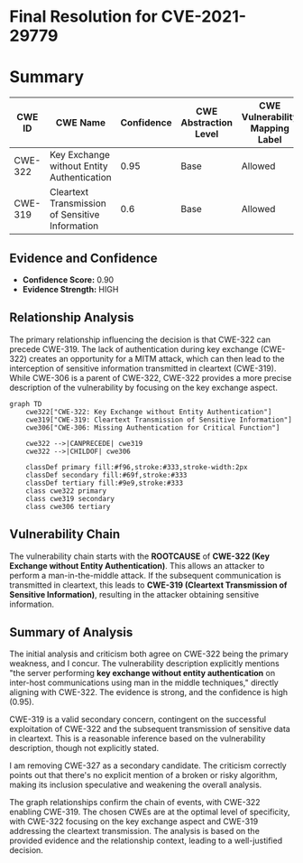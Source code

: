 # Final Resolution for CVE-2021-29779

# Summary
| CWE ID | CWE Name | Confidence | CWE Abstraction Level | CWE Vulnerability Mapping Label | CWE-Vulnerability Mapping Notes |
|---|---|---|---|---|---|
| CWE-322 | Key Exchange without Entity Authentication | 0.95 | Base | Allowed | Primary CWE |
| CWE-319 | Cleartext Transmission of Sensitive Information | 0.6 | Base | Allowed | Secondary Candidate |

## Evidence and Confidence

*   **Confidence Score:** 0.90
*   **Evidence Strength:** HIGH

## Relationship Analysis
The primary relationship influencing the decision is that CWE-322 can precede CWE-319. The lack of authentication during key exchange (CWE-322) creates an opportunity for a MITM attack, which can then lead to the interception of sensitive information transmitted in cleartext (CWE-319). While CWE-306 is a parent of CWE-322, CWE-322 provides a more precise description of the vulnerability by focusing on the key exchange aspect.

```mermaid
graph TD
    cwe322["CWE-322: Key Exchange without Entity Authentication"]
    cwe319["CWE-319: Cleartext Transmission of Sensitive Information"]
    cwe306["CWE-306: Missing Authentication for Critical Function"]
    
    cwe322 -->|CANPRECEDE| cwe319
    cwe322 -->|CHILDOF| cwe306
    
    classDef primary fill:#f96,stroke:#333,stroke-width:2px
    classDef secondary fill:#69f,stroke:#333
    classDef tertiary fill:#9e9,stroke:#333
    class cwe322 primary
    class cwe319 secondary
    class cwe306 tertiary
```

## Vulnerability Chain
The vulnerability chain starts with the **ROOTCAUSE** of **CWE-322 (Key Exchange without Entity Authentication)**. This allows an attacker to perform a man-in-the-middle attack. If the subsequent communication is transmitted in cleartext, this leads to **CWE-319 (Cleartext Transmission of Sensitive Information)**, resulting in the attacker obtaining sensitive information.

## Summary of Analysis
The initial analysis and criticism both agree on CWE-322 being the primary weakness, and I concur. The vulnerability description explicitly mentions "the server performing **key exchange without entity authentication** on inter-host communications using man in the middle techniques," directly aligning with CWE-322. The evidence is strong, and the confidence is high (0.95).

CWE-319 is a valid secondary concern, contingent on the successful exploitation of CWE-322 and the subsequent transmission of sensitive data in cleartext. This is a reasonable inference based on the vulnerability description, though not explicitly stated.

I am removing CWE-327 as a secondary candidate. The criticism correctly points out that there's no explicit mention of a broken or risky algorithm, making its inclusion speculative and weakening the overall analysis.

The graph relationships confirm the chain of events, with CWE-322 enabling CWE-319. The chosen CWEs are at the optimal level of specificity, with CWE-322 focusing on the key exchange aspect and CWE-319 addressing the cleartext transmission. The analysis is based on the provided evidence and the relationship context, leading to a well-justified decision.